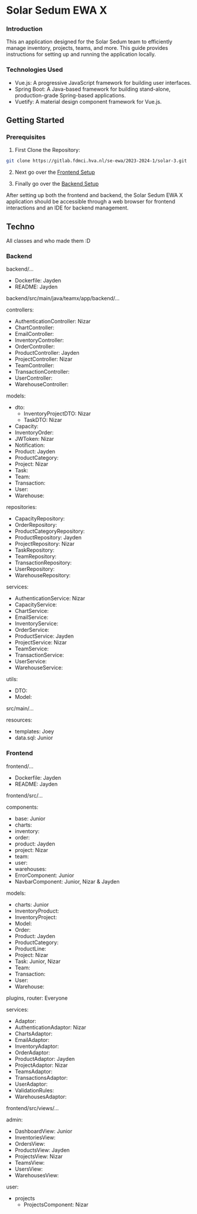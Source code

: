 # Solar Sedum EWA X
### Introduction
This an application designed for the Solar Sedum team to efficiently manage inventory, projects, teams, and more. 
This guide provides instructions for setting up and running the application locally.

### Technologies Used
- Vue.js: A progressive JavaScript framework for building user interfaces.
- Spring Boot: A Java-based framework for building stand-alone, production-grade Spring-based applications.
- Vuetify: A material design component framework for Vue.js.

## Getting Started

### Prerequisites

1. First Clone the Repository:
```bash
git clone https://gitlab.fdmci.hva.nl/se-ewa/2023-2024-1/solar-3.git
```

2. Next go over the [Frontend Setup](/frontend/README.md)

3. Finally go over the [Backend Setup](/backend/README.md)

After setting up both the frontend and backend, the Solar Sedum EWA X application should be accessible 
through a web browser for frontend interactions and an IDE for backend management.

## Techno
All classes and who made them :D

### Backend

backend/...

- Dockerfile: Jayden
- README: Jayden

backend/src/main/java/teamx/app/backend/...

controllers:
- AuthenticationController: Nizar
- ChartController:
- EmailController:
- InventoryController:
- OrderController:
- ProductController: Jayden
- ProjectController: Nizar
- TeamController:
- TransactionController:
- UserController:
- WarehouseController:

models:
- dto:  
  - InventoryProjectDTO: Nizar
  - TaskDTO: Nizar
- Capacity:
- InventoryOrder:
- JWToken: Nizar
- Notification:
- Product: Jayden
- ProductCategory:
- Project: Nizar
- Task:
- Team:
- Transaction:
- User:
- Warehouse:

repositories:
- CapacityRepository:
- OrderRepository:
- ProductCategoryRepository:
- ProductRepository: Jayden
- ProjectRepository: Nizar
- TaskRepository:
- TeamRepository:
- TransactionRepository:
- UserRepository:
- WarehouseRepository:

services:
- AuthenticationService: Nizar
- CapacityService:
- ChartService:
- EmailService:
- InventoryService:
- OrderService:
- ProductService: Jayden
- ProjectService: Nizar
- TeamService:
- TransactionService:
- UserService:
- WarehouseService:

utils:
- DTO:
- Model:

src/main/...

resources:

- templates: Joey
- data.sql: Junior

### Frontend

frontend/...

- Dockerfile: Jayden
- README: Jayden

frontend/src/...

components:
- base: Junior
- charts: 
- inventory:
- order:
- product: Jayden
- project: Nizar
- team:
- user:
- warehouses:
- ErrorComponent: Junior
- NavbarComponent: Junior, Nizar & Jayden

models:
- charts: Junior
- InventoryProduct:
- InventoryProject:
- Model:
- Order:
- Product: Jayden
- ProductCategory:
- ProductLine:
- Project: Nizar
- Task: Junior, Nizar
- Team:
- Transaction:
- User:
- Warehouse:

plugins, router: Everyone

services:
- Adaptor:
- AuthenticationAdaptor: Nizar
- ChartsAdaptor:
- EmailAdaptor:
- InventoryAdaptor:
- OrderAdaptor:
- ProductAdaptor: Jayden
- ProjectAdaptor: Nizar
- TeamsAdaptor:
- TransactionsAdaptor:
- UserAdaptor:
- ValidationRules:
- WarehousesAdaptor:

frontend/src/views/...

admin:
- DashboardView: Junior
- InventoriesView:
- OrdersView:
- ProductsView: Jayden
- ProjectsView: Nizar
- TeamsView:
- UsersView:
- WarehousesView:

user:
- projects
  - ProjectsComponent: Nizar
